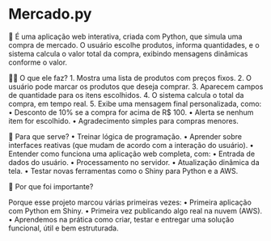 # Mercado.py
🧩 É uma aplicação web interativa, criada com Python, que simula uma compra de mercado.
O usuário escolhe produtos, informa quantidades, e o sistema calcula o valor total da compra, exibindo mensagens dinâmicas conforme o valor.

👨‍💻 O que ele faz?
	1.	Mostra uma lista de produtos com preços fixos.
	2.	O usuário pode marcar os produtos que deseja comprar.
	3.	Aparecem campos de quantidade para os itens escolhidos.
	4.	O sistema calcula o total da compra, em tempo real.
	5.	Exibe uma mensagem final personalizada, como:
	•	Desconto de 10% se a compra for acima de R$ 100.
	•	Alerta se nenhum item for escolhido.
	•	Agradecimento simples para compras menores.

🧠 Para que serve?
	•	Treinar lógica de programação.
	•	Aprender sobre interfaces reativas (que mudam de acordo com a interação do usuário).
	•	Entender como funciona uma aplicação web completa, com:
	•	Entrada de dados do usuário.
	•	Processamento no servidor.
	•	Atualização dinâmica da tela.
	•	Testar novas ferramentas como o Shiny para Python e a AWS.

🚀 Por que foi importante?

Porque esse projeto marcou várias primeiras vezes:
	•	Primeira aplicação com Python em Shiny.
	•	Primeira vez publicando algo real na nuvem (AWS).
	•	Aprendemos na prática como criar, testar e entregar uma solução funcional, útil e bem estruturada.
